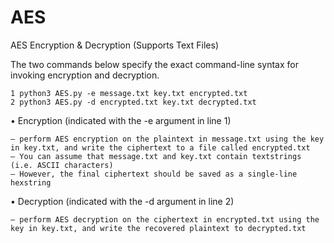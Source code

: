 # AES
AES Encryption &amp; Decryption (Supports Text Files)

The two commands below specify the exact command-line syntax for invoking encryption and decryption.

	1 python3 AES.py -e message.txt key.txt encrypted.txt
	2 python3 AES.py -d encrypted.txt key.txt decrypted.txt
 
• Encryption (indicated with the -e argument in line 1)

	– perform AES encryption on the plaintext in message.txt using the key in key.txt, and write the ciphertext to a file called encrypted.txt
	– You can assume that message.txt and key.txt contain textstrings (i.e. ASCII characters)
	– However, the final ciphertext should be saved as a single-line hexstring

• Decryption (indicated with the -d argument in line 2)

	– perform AES decryption on the ciphertext in encrypted.txt using the key in key.txt, and write the recovered plaintext to decrypted.txt
